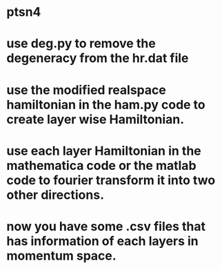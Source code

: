 # ptsn4
# use deg.py to remove the degeneracy from the hr.dat file
# use the modified realspace hamiltonian in the ham.py code to create layer wise Hamiltonian.
# use each layer Hamiltonian in the mathematica code or the matlab code to fourier transform it into two other directions.
# now you have some .csv files that has information of each layers in momentum space.
